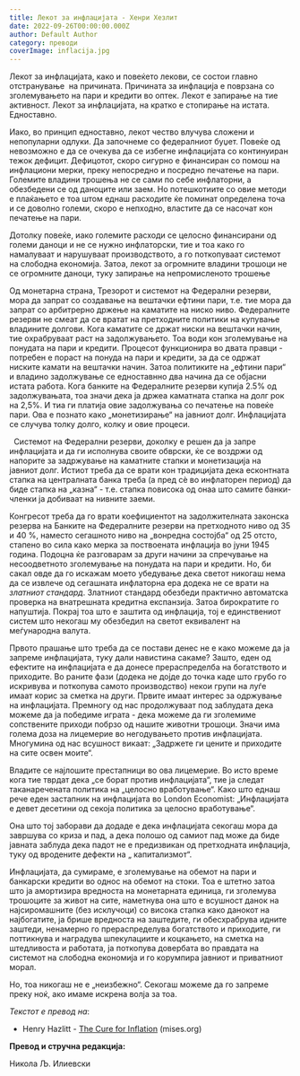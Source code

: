 ```yaml
---
title: Лекот за инфлацијата - Хенри Хезлит
date: 2022-09-26T00:00:00.000Z
author: Default Author
category: преводи
coverImage: inflacija.jpg
---
```


Лекот за инфлацијата, како и повеќето лекови, се состои главно отстранување  на причината. Причината за инфлација e поврзана со зголемувањето на пари и кредити во оптек. Лекот е запирање на тие активност. Лекот за инфлацијата, на кратко е стопирање на истата. Едноставно.

Иако, во принцип едноставно, лекот чество влучува сложени и непопуларни одлуки. Да започнеме со федералниот буџет. Повеќе од невозможно е да се очекува да се избегне инфлацијата со континуиран тежок дефицит. Дефицотот, скоро сигурно е финансиран со помош на инфлациони мерки, преку непосредно и посредно печатење на пари. Големите владини трошења не се сами по себе инфлаторни, а обезбедени се од даноците или заем. Но потешкотиите со овие методи е плаќањето е тоа штом еднаш расходите ќе поминат определена точа и се доволно големи, скоро е непходно, властите да се насочат кон печатење на пари.

Дотолку повеќе, иако големите расходи се целосно финансирани од големи даноци и не се нужно инфлаторски, тие и тоа како го намалуваат и нарушуваат производството, а го поткопуваат системот на слободна економија. Затоа, лекот за огромните владини трошоци не се огромните даноци, туку запирање на непромисленото трошење

Од монетарна страна, Трезорот и системот на Федерални резерви, мора да запрат со создавање на вештачки ефтини пари, т.е. тие мора да запрат со арбитрерно држење на каматите на ниско ниво. Федералните резерви не смеат да се вратат на претходните политики на купување владините долгови. Кога каматите се држат ниски на вештачки начин, тие охрабруваат раст на задолжувањето. Тоа води кон зголемување на понудата на пари и кредити. Процесот функционира во двата правци - потребен е пораст на понуда на пари и кредити, за да се одржат ниските камати на вештачки начин. Затоа политиките на „ефтини пари“ и владино задолжување се едноставнно два начина да се објасни истата работа. Кога банките на Федералните резерви купија 2.5% од задолжувањата, тоа значи дека ја држеа каматната стапка на долг рок на 2,5%. И тиа ги платија овие задолжувања со печатење на повеќе пари. Ова е познато како „монетизирање“ на јавниот долг. Инфлацијата се случува толку долго, колку и овие процеси. 

  Системот на Федерални резерви, доколку е решен да ја запре инфлацијата и да ги исполнува своите обврски, ќе се воздржи од напорите за задржување на каматните стапки и монетизација на јавниот долг. Истиот треба да се врати кон традицијата дека есконтната стапка на централната банка треба (а пред сè во инфлаторен период) да биде стапка на „казна“ - т.е. стапка повисока од онаа што самите банки-членки ја добиваат на нивните заеми.

Конгресот треба да го врати коефициентот на задолжителната законска резерва на Банките на Федералните резерви на претходното ниво од 35 и 40 %, наместо сегашното ниво на „вонредна состојба“ од 25 отсто, стапено во сила како мерка за поствоената инфлација во јуни 1945 година. Подоцна ќе разговарам за други начини за спречување на несоодветното зголемување на понудата на пари и кредити. Но, би сакал овде да го искажам моето убедување дека светот никогаш нема да се извлече од сегашната инфлаторна ера додека не се врати на _златниот стандард_. Златниот стандард обезбеди практично автоматска проверка на внатрешната кредитна експанзија. Затоа бирократите го напуштија. Покрај тоа што е заштита од инфлација, тој е единствениот систем што некогаш му обезбедил на светот еквивалент на меѓународна валута.

Првото прашање што треба да се постави денес не е како можеме да ја запреме инфлацијата, туку дали навистина сакаме? Зашто, еден од ефектите на инфлацијата е да донесе прераспределба на богатството и приходите. Во раните фази (додека не дојде до точка каде што грубо го искривува и поткопува самото производство) некои групи на луѓе имаат корис за сметка на други. Првите имаат интерес за одржување на инфлацијата. Премногу од нас продолжуваат под заблудата дека можеме да ја победиме играта - дека можеме да ги зголемиме сопствените приходи побрзо од нашите животни трошоци. Значи има голема доза на лицемерие во негодувањето против инфлацијата. Многумина од нас всушност викаат: „Задржете ги цените и приходите на сите освен моите“.

Владите се најлошите престапници во ова лицемерие. Во исто време кога тие тврдат дека „се борат против инфлацијата“, тие ја следат таканаречената политика на „целосно вработување“. Како што еднаш рече еден застапник на инфлацијата во London Economist: „Инфлацијата е девет десетини од секоја политика за целосно вработување“.

Она што тој заборави да додаде е дека инфлацијата секогаш мора да завршува со криза и пад, а дека полошо од самиот пад може да биде јавната заблуда дека падот не е предизвикан од претходната инфлација, туку од вродените дефекти на „ капитализмот“.

Инфлацијата, да сумираме, е зголемување на обемот на пари и банкарски кредити во однос на обемот на стоки. Тоа е штетно затоа што ја амортизира вредноста на монетарната единица, ги зголемува трошоците за живот на сите, наметнува она што е всушност данок на најсиромашните (без исклучоци) со висока стапка како данокот на најбогатите, ја брише вредноста на заштедите, ги обесхрабрува идните заштеди, ненамерно го прераспределува богатството и приходите, ги поттикнува и наградува шпекулациите и коцкањето, на сметка на штедливоста и работата, ја поткопува довербата во правдата на системот на слободна економија и го корумпира јавниот и приватниот морал.

Но, тоа никогаш не е „неизбежно“. Секогаш можеме да го запреме преку ноќ, ако имаме искрена волја за тоа.

_Текстот е превод на_: 

- Henry Hazlitt - [The Cure for Inflation](https://mises.org/wire/cure-inflation) (mises.org)

**Превод и стручна редакција:** 

Никола Љ. Илиевски
